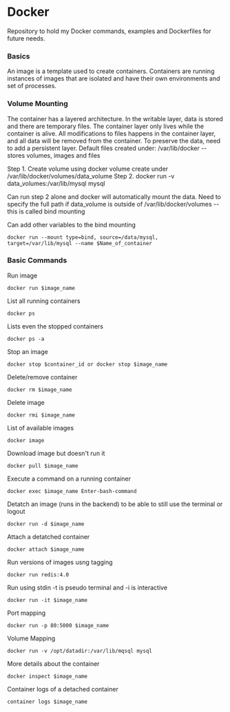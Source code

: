 # Docker
Repository to hold my Docker commands, examples and Dockerfiles for future needs.

### Basics
An image is a template used to create containers.
Containers are running instances of images that are isolated and have their own environments and set of processes.

### Volume Mounting

The container has a layered architecture.
In the writable layer, data is stored and there are temporary files.
The container layer only lives while the container is alive.
All modifications to files happens in the container layer, and all data will be removed from the container.
To preserve the data, need to add a persistent layer.
Default files created under: /var/lib/docker -- stores volumes, images and files

Step 1. Create volume using docker volume create under /var/lib/docker/volumes/data_volume
Step 2. docker run -v data_volumes:/var/lib/mysql mysql

Can run step 2 alone and docker will automatically mount the data.
Need to specify the full path if data_volume is outside of /var/lib/docker/volumes -- this is called bind mounting

Can add other variables to the bind mounting
```
docker run --mount type=bind, source=/data/mysql, target=/var/lib/mysql --name $Name_of_container
```

### Basic Commands

Run image
```
docker run $image_name
```
List all running containers
```
docker ps
```
Lists even the stopped containers
```
docker ps -a
```
Stop an image
```
docker stop $container_id or docker stop $image_name
```
Delete/remove container
```
docker rm $image_name
```
Delete image
```
docker rmi $image_name
```
List of available images
```
docker image
```
Download image but doesn't run it
```
docker pull $image_name
```
Execute a command on a running container
```
docker exec $image_name Enter-bash-command
```
Detatch an image (runs in the backend) to be able to still use the terminal or logout
```
docker run -d $image_name
```
Attach a detatched container
```
docker attach $image_name
```
Run versions of images usng tagging
```
docker run redis:4.0
```
Run using stdin -t is pseudo terminal and -i is interactive
```
docker run -it $image_name
```
Port mapping
```
docker run -p 80:5000 $image_name
```
Volume Mapping
```
docker run -v /opt/datadir:/var/lib/mqsql mysql
```
More details about the container
```
docker inspect $image_name
```
Container logs of a detached container
```
container logs $image_name
```

